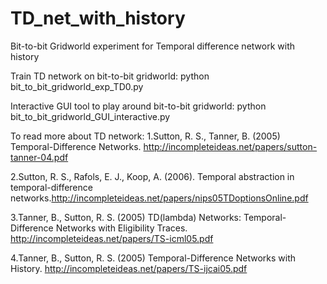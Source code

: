 # TD_net_with_history
Bit-to-bit Gridworld experiment for Temporal difference network with history

Train TD network on bit-to-bit gridworld: 
  python bit_to_bit_gridworld_exp_TD0.py
  
Interactive GUI tool to play around bit-to-bit gridworld: 
  python bit_to_bit_gridworld_GUI_interactive.py


To read more about TD network:
1.Sutton, R. S., Tanner, B. (2005) Temporal-Difference Networks. http://incompleteideas.net/papers/sutton-tanner-04.pdf

2.Sutton, R. S., Rafols, E. J., Koop, A. (2006). Temporal abstraction in temporal-difference networks.http://incompleteideas.net/papers/nips05TDoptionsOnline.pdf 

3.Tanner, B., Sutton, R. S. (2005) TD(lambda) Networks: Temporal-Difference Networks with Eligibility Traces. http://incompleteideas.net/papers/TS-icml05.pdf

4.Tanner, B., Sutton, R. S. (2005) Temporal-Difference Networks with History. http://incompleteideas.net/papers/TS-ijcai05.pdf


